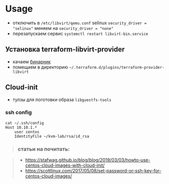 # Usage

- отключить в `/etc/libvirt/qemu.conf` selinux `security_driver = "selinux"` меняем на `security_driver = "none"`
- перезапускаем сервис `systemctl restart libvirt-bin.service`

## Установка terraform-libvirt-provider
- качаем [бинарник](https://github.com/dmacvicar/terraform-provider-libvirt/releases)
- помещаем в директорию `~/.terraform.d/plugins/terraform-provider-libvirt`
## Cloud-init

- тулзы для поготовки образа `libguestfs-tools`

### ssh config
```
cat ~/.ssh/config
Host 10.10.1.*
    user centos
    IdentityFile ~/kvm-lab/rsa/id_rsa
```

> ### статьи на почитать:

> - https://stafwag.github.io/blog/blog/2019/03/03/howto-use-centos-cloud-images-with-cloud-init/
> - https://scottlinux.com/2017/05/08/set-password-or-ssh-key-for-centos-cloud-images/



